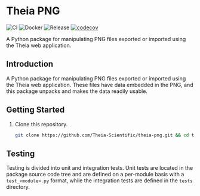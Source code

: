 # Theia PNG

![CI](https://github.com/Theia-Scientific/theia-png/workflows/CI/badge.svg)
![Docker](https://github.com/Theia-Scientific/theia-png/workflows/Docker/badge.svg)
![Release](https://github.com/Theia-Scientific/theia-png/workflows/Release/badge.svg)
[![codecov](https://codecov.io/gh/Theia-Scientific/theia-png/branch/main/graph/badge.svg?token=MMhSDVdOO3)](https://codecov.io/gh/Theia-Scientific/theia-png)

A Python package for manipulating PNG files exported or imported using the Theia web application.

## Introduction

A Python package for manipulating PNG files exported or imported using the Theia web application. These files have data embedded in the PNG, and this package unpacks and makes the data readily usable.

## Getting Started

1. Clone this repository.

   ```sh
   git clone https://github.com/Theia-Scientific/theia-png.git && cd theia-png
   ```

## Testing

Testing is divided into unit and integration tests. Unit tests are located in
the package source code tree and are defined on a per-module basis with a
`test_<module>.py` format, while the integration tests are defined in the
`tests` directory.

